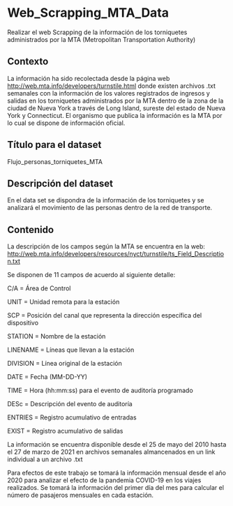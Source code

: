 # Web_Scrapping_MTA_Data
Realizar el web Scrapping de la información de los torniquetes administrados por la MTA (Metropolitan Transportation Authority)
## Contexto
La información ha sido recolectada desde la página web http://web.mta.info/developers/turnstile.html donde existen archivos .txt semanales con la información de los valores registrados de ingresos y salidas en los torniquetes administrados por la MTA dentro de la zona de la ciudad de Nueva York a través de Long Island, sureste del estado de Nueva York y Connecticut. El organismo que publica la información es la MTA por lo cual se dispone de información oficial.
## Título para el dataset
Flujo_personas_torniquetes_MTA
## Descripción del dataset
En el data set se dispondra de la información de los torniquetes y se analizará el movimiento de las personas dentro de la red de transporte.
## Contenido
La descripción de los campos según la MTA se encuentra en la web:
http://web.mta.info/developers/resources/nyct/turnstile/ts_Field_Description.txt

Se disponen de 11 campos de acuerdo al siguiente detalle:

C/A      = Área de Control

UNIT     = Unidad remota para la estación

SCP      = Posición del canal que representa la dirección específica del dispositivo

STATION  = Nombre de la estación

LINENAME = Líneas que llevan a la estación

DIVISION = Línea original de la estación

DATE     = Fecha (MM-DD-YY)

TIME     = Hora (hh:mm:ss) para el evento de auditoría programado

DESc     = Descripción del evento de auditoría 

ENTRIES  = Registro acumulativo de entradas

EXIST    = Registro acumulativo de salidas

La información se encuentra disponible desde el 25 de mayo del 2010 hasta el 27 de marzo de 2021 en archivos semanales almancenados en un link individual a un archivo .txt

Para efectos de este trabajo se tomará la información mensual desde el año 2020 para analizar el efecto de la pandemia COVID-19 en los viajes realizados. 
Se tomará la información del primer día del mes para calcular el número de pasajeros mensuales en cada estación.
